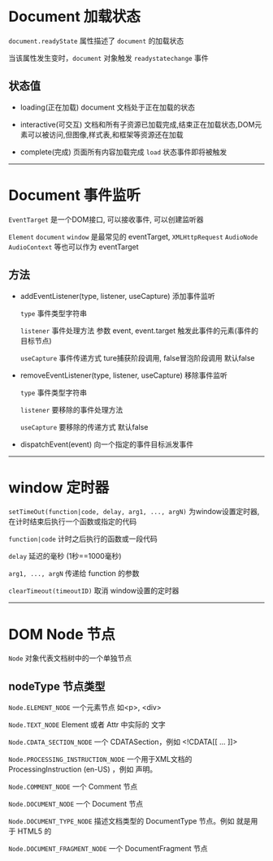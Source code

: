 # Document 加载状态

`document.readyState` 属性描述了 `document` 的加载状态

当该属性发生变时，`document` 对象触发 `readystatechange` 事件

## 状态值
* loading(正在加载) document 文档处于正在加载的状态

* interactive(可交互) 文档和所有子资源已加载完成,结束正在加载状态,DOM元素可以被访问,但图像,样式表,和框架等资源还在加载

* complete(完成) 页面所有内容加载完成 `load` 状态事件即将被触发



---

# Document 事件监听

`EventTarget` 是一个DOM接口, 可以接收事件, 可以创建监听器

`Element` `document` `window` 是最常见的 eventTarget, `XMLHttpRequest` `AudioNode` `AudioContext` 等也可以作为 eventTarget

## 方法

* addEventListener(type, listener, useCapture) 添加事件监听
  
  `type` 事件类型字符串

  `listener` 事件处理方法 参数 event, event.target 触发此事件的元素(事件的目标节点) 

  `useCapture` 事件传递方式 ture捕获阶段调用, false冒泡阶段调用 默认false
  
* removeEventListener(type, listener, useCapture) 移除事件监听
  
    `type` 事件类型字符串

    `listener` 要移除的事件处理方法

    `useCapture` 要移除的传递方式 默认false 

* dispatchEvent(event) 向一个指定的事件目标派发事件
  
---
# window 定时器

`setTimeOut(function|code, delay, arg1, ..., argN)` 为window设置定时器, 在计时结束后执行一个函数或指定的代码

`function|code` 计时之后执行的函数或一段代码

`delay` 延迟的毫秒 (1秒==1000毫秒)

`arg1, ..., argN` 传递给 function 的参数

`clearTimeout(timeoutID)` 取消 window设置的定时器

---
# DOM Node 节点

`Node` 对象代表文档树中的一个单独节点

## nodeType 节点类型

`Node.ELEMENT_NODE` 一个元素节点 如\<p>, \<div>

`Node.TEXT_NODE` Element 或者 Attr 中实际的  文字

`Node.CDATA_SECTION_NODE` 一个 CDATASection，例如 <!CDATA[[ … ]]>

`Node.PROCESSING_INSTRUCTION_NODE` 一个用于XML文档的 ProcessingInstruction (en-US) ，例如 <?xml-stylesheet ... ?> 声明。

`Node.COMMENT_NODE` 一个 Comment 节点

`Node.DOCUMENT_NODE` 一个 Document 节点

`Node.DOCUMENT_TYPE_NODE` 描述文档类型的 DocumentType 节点。例如 <!DOCTYPE html>  就是用于 HTML5 的

`Node.DOCUMENT_FRAGMENT_NODE` 一个 DocumentFragment 节点


